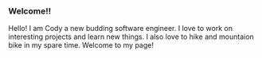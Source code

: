 ### Welcome!!


Hello! I am Cody a new budding software engineer. 
I love to work on interesting projects and learn new things.
I also love to hike and mountaion bike in my spare time. 
Welcome to my page! 



